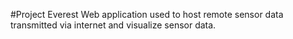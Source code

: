 #Project Everest
Web application used to host remote sensor data transmitted via internet 
and visualize sensor data.
